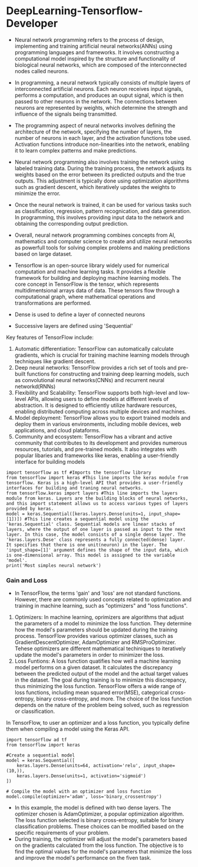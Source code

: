 # DeepLearning-Tensorflow-Developer

- Neural network programming refers to the process of design, implementing and training artificial neural networks(ANNs) using programming languages and frameworks. It involves constructing a computational model inspired by the structure and functionality of biological neural networks, which are composed of the interconnected nodes called neurons. 
- In programming, a neural network typically consists of multiple layers of interconnected artificial neurons. Each neuron receives input signals, performs a computation, and produces an ouput signal, which is then passed to other neurons in the network. The connections between neurons are represented by weights, which determine the strength and influence of the signals being transmitted.
- The programming aspect of neural networks involves defining the architecture of the network, specifying the number of layers, the number of neurons in each layer, and the activation functions tobe used. Activation functions introduce non-linearities into the network, enabling it to learn complex patterns and make predictions. 
- Neural network programming also involves training the network using labeled training data. During the training process, the network adjusts its weights based on the error between its predicted outputs and the true outputs. This adjustment is typically done using optimization algorithms such as gradient descent, which iteratively updates the weights to minimize the error. 
- Once the neural network is trained, it can be used for various tasks such as classification, regression, pattern recognication, and data generation. In programming, this involves providing input data to the network and obtaining the corresponding output prediction.
- Overall, neural network programming combines concepts from AI, mathematics and computer science to create and utilize neural networks as powerfull tools for solving complex problems and making predictions based on large dataset.

- Tensorflow is an open-source library widely used for numerical computation and machine learning tasks. It provides a flexible framework for building and deploying machine learning models. The core concept in TensorFlow is the tensor, which represents multidimentsional arrays data of data. These tensors flow through a computational graph, where mathematical operations and transformations are performed. 
- Dense is used to define a layer of connected neurons 
- Successive layers are defined using 'Sequential'

Key features of TensorFlow include:

1. Automatic differentiation: TensorFlow can automatically calculate gradients, which is crucial for training machine learning models through techniques like gradient descent.
2. Deep neural networks: TensorFlow provides a rich set of tools and pre-built functions for constructing and training deep learning models, such as convolutional neural networks(CNNs) and recurrent neural networkd(RNNs)
3. Flexibility and Scalability: TensorFlow supports both high-level and low-level APIs, allowing users to define models at different levels of abstraction. It is designed to efficiently utilize hardware resources, enabling distributed computing across multiple devices and machines. 
4. Model deployment: TensorFlow allows you to export trained models and deploy them in various environments, including mobile devices, web applications, and cloud plataforms. 
5. Community and ecosystem: TensorFlow has a vibrant and active community that contributes to its development and provides numerous resources, tutorials, and pre-trained models. It also integrates with popular libaries and frameworks like keras, enabling a user-friendly interface for building models

```
import tensorflow as tf #Imports the tensorflow library
from tensorflow import keras #This line imports the keras module from tensorflow. Keras is a high-level API that provides a user-friendly interfaces for building and traning neural networks.
from tensorflow.keras import layers #This line imports the layers module from keras. Layers are the building blocks of neural networks, and this import statement allows us to access various types of layers provided by keras. 
model = keras.Sequential([keras.layers.Dense(units=1, input_shape=[1])]) #This line creates a sequential model using the 'keras.Sequential' class. Sequential models are linear stacks of layers, where the output of one layer is passed as input to the next layer. In this case, the model consists of a single dense layer. The 'keras.layers.Dese' class represents a fully connected(dense) layer. It specifies that there is one unit(neuron) in the layer. The 'input_shape=[1]' argument defines the shape of the input data, which is one-dimensional array. This model is assigned to the variable 'model'.
print('Most simples neural network')
```

### Gain and Loss

- In TensorFlow, the terms 'gain' and 'loss' are not standard functions. However, there are commonly used concepts related to optimization and training in machine learning, such as "optimizers" and "loss functions".

1. Optimizers: In machine learning, oprimizers are algorithms that adjust the parameters of a model to minimize the loss function. They determine how the model's parameters should be updated during the training process. TensorFlow provides various optimizer classes, such as GradientDescentOptimizer, AdamOptimizer and RMSProOptimizer. Tehese optimizers are different mathematical techiniques to iteratively update the model's parameters in order to minimizer the loss.
2. Loss Funtions: A loss function quatifies how well a machine learning model performs on a given dataset. It calculates the discrepancy between the predicted output of the model and the actual target values in the dataset. The goal during training is to minimize this discrepancy, thus minimizing the loss function. TensorFlow offers a wide range of loss functions, including mean squared error(MSE), categorical cross-entropy, binary cross-entropy, and more. The choice of the loss function depends on the nature of the problem being solved, such as regression or classification. 

In TensorFlow, to user an optimizer and a loss function, you typically define them when compiling a model using the Keras API.

```
import tensorflow ad tf
from tensorflow import keras

#Create a sequential model
model = keras.Sequential([
    keras.layers.Dense(units=64, activation='relu', input_shape=(10,)),
    keras.layers.Dense(units=1, activation='sigmoid')
])

# Compile the model with an optimizer and loss function
model.compile(optimizer='adam', loss='binary_crossentropy')

```
- In this example, the model is defined with two dense layers. The optimizer chosen is AdamOptimizer, a popular optimization algorithm. The loss function selected is binary cross-entropy, suitable for binary classification problems. These choices can be modified based on the specific requirements of your problem.
- During training, the optimizer will adjust the model's parameters based on the gradients calculated from the loss function. The objective is to find the optimal values for the model's parameters that minimize the loss and improve the model's performance on the fiven task. 